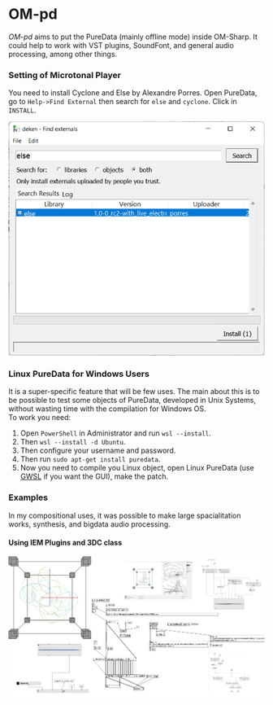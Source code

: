 # OM-pd 


*OM-pd* aims to put the PureData (mainly offline mode) inside OM-Sharp. It could help to work with VST plugins, SoundFont, and general audio processing, among other things.  


### Setting of Microtonal Player

You need to install Cyclone and Else by Alexandre Porres. Open PureData, go to `Help->Find External` then search for `else` and `cyclone`. Click in `INSTALL`.


<img src="https://github.com/charlesneimog/OM-pd/blob/master/resources/Using%20Deken.png" width="512"/>


### Linux PureData for Windows Users

It is a super-specific feature that will be few uses. The main about this is to be possible to test some objects of PureData, developed in Unix Systems, without wasting time with the compilation for Windows OS.  
To work you need: 

1. Open `PowerShell` in Administrator and run `wsl --install`.
2. Then `wsl --install -d Ubuntu`. 
3. Then configure your username and password.
4. Then run `sudo apt-get install puredata`.
5. Now you need to compile you Linux object, open Linux PureData (use [GWSL](https://github.com/Opticos/GWSL-Source) if you want the GUI), make the patch. 

### Examples 


In my compositional uses, it was possible to make large spacialitation works, synthesis, and bigdata audio processing.


#### Using IEM Plugins and 3DC class

![IEM Plugins and OM-pd](https://github.com/charlesneimog/OM-pd/blob/master/resources/Exemplo%20-%20Espacializacao.png)


